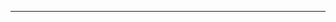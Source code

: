 
-----

[](https://github.com/odennav/website-deployment-test-archive/blob/main/docker-nginx-woox/woox-shot.PNG) 



